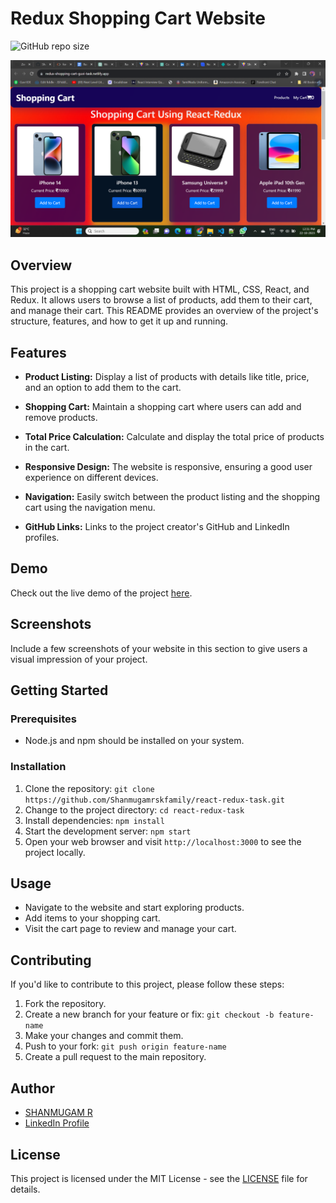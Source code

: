 # Redux Shopping Cart Website

![GitHub repo size](https://img.shields.io/github/repo-size/Shanmugamrskfamily/react-redux-task)

<img src="./public/assets/Screenshot.png">

## Overview

This project is a shopping cart website built with HTML, CSS, React, and Redux. It allows users to browse a list of products, add them to their cart, and manage their cart. This README provides an overview of the project's structure, features, and how to get it up and running.

## Features

- **Product Listing:** Display a list of products with details like title, price, and an option to add them to the cart.

- **Shopping Cart:** Maintain a shopping cart where users can add and remove products.

- **Total Price Calculation:** Calculate and display the total price of products in the cart.

- **Responsive Design:** The website is responsive, ensuring a good user experience on different devices.

- **Navigation:** Easily switch between the product listing and the shopping cart using the navigation menu.

- **GitHub Links:** Links to the project creator's GitHub and LinkedIn profiles.

## Demo

Check out the live demo of the project [here](https://redux-shopping-cart-guvi-task.netlify.app/).

## Screenshots

Include a few screenshots of your website in this section to give users a visual impression of your project.

## Getting Started

### Prerequisites

- Node.js and npm should be installed on your system.

### Installation

1. Clone the repository: `git clone https://github.com/Shanmugamrskfamily/react-redux-task.git`
2. Change to the project directory: `cd react-redux-task`
3. Install dependencies: `npm install`
4. Start the development server: `npm start`
5. Open your web browser and visit `http://localhost:3000` to see the project locally.

## Usage

- Navigate to the website and start exploring products.
- Add items to your shopping cart.
- Visit the cart page to review and manage your cart.

## Contributing

If you'd like to contribute to this project, please follow these steps:

1. Fork the repository.
2. Create a new branch for your feature or fix: `git checkout -b feature-name`
3. Make your changes and commit them.
4. Push to your fork: `git push origin feature-name`
5. Create a pull request to the main repository.

## Author

- [SHANMUGAM R](https://github.com/Shanmugamrskfamily/)
- <i class="fa fa-linkdln"></i>[LinkedIn Profile](https://www.linkedin.com/in/shanmugamrskfamily/)

## License

This project is licensed under the MIT License - see the [LICENSE](LICENSE) file for details.
